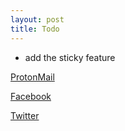 ```yaml
---
layout: post
title: Todo
---
```



- add the sticky feature





[ProtonMail](mailto:actsecure@protonmail.com)

[Facebook](https://facebook.com/actsecure)

[Twitter](https://twitter.com/actsecure)